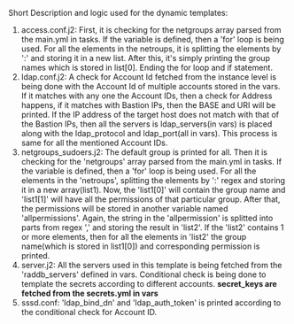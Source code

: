 Short Description and logic used for the dynamic templates:

1. access.conf.j2: First, it is checking for the netgroups array parsed from the main.yml in tasks. If the variable is defined, then a 'for' loop is being used. For all the elements in the netroups, it is splitting the elements by ':' and storing it in a new list. After this, it's simply printing the group names which is stored in list[0]. Ending the for loop and if statement.
2. ldap.conf.j2: A check for Account Id fetched from the instance level is being done with the Account Id of multiple accounts stored in the vars. If it matches with any one the Account IDs, then a check for Address happens, if it matches with Bastion IPs, then the BASE and URI will be printed. If the IP address of the target host does not match with that of the Bastion IPs, then all the servers is ldap_servers(in vars) is placed along with the ldap_protocol and ldap_port(all in vars). This process is same for all the mentioned Account IDs.  
3. netgroups_sudoers.j2: The default group is printed for all. Then it is checking for the 'netgroups' array parsed from the main.yml in tasks. If the variable is defined, then a 'for' loop is being used. For all the elements in the 'netroups', splitting the elements by ':' regex and storing it in a new array(list1). Now, the 'list1[0]' will contain the group name and 'list1[1]' will have all the permissions of that particular group. After that, the permissions will be stored in another variable named 'allpermissions'. Again, the string in the 'allpermission' is splitted into parts from regex ',' and storing the result in 'list2'. If the 'list2' contains 1 or more elements, then for all the elements in 'list2' the group name(which is stored in list1[0]) and corresponding permission is printed. 
4. server.j2: All the servers used in this template is being fetched from the 'raddb_servers' defined in vars. Conditional check is being done to template the secrets according to different accounts. **secret_keys are fetched from the secrets.yml in vars**
5. sssd.conf: 'ldap_bind_dn' and 'ldap_auth_token' is printed according to the conditional check for Account ID. 
